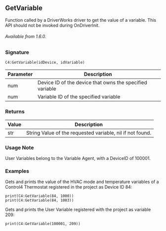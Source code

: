 ## GetVariable

Function called by a DriverWorks driver to get the value of a variable. This API should not be invoked during OnDriverInit.

###### Available from 1.6.0.


### Signature

`C4:GetVariable(idDevice, idVariable)`	


| Parameter | Description |
| --- | --- |
| num | Device ID of the device that owns the specified variable |
| num | Variable ID of the specified variable |


### Returns

| Value | Description |
| --- | --- |
| str |  String Value of the requested variable, nil if not found. |


### Usage Note

User Variables belong to the Variable Agent, with a DeviceID of 100001.


### Examples

Gets and prints the value of the HVAC mode and temperature variables of a Control4 Thermostat registered in the project as 
Device ID 84:

```
print(C4:GetVariable(84, 1000))
print(C4:GetVariable(84, 1003))
```



Gets and prints the User Variable registered with the project as variable 209:

```
print(C4:GetVariable(100001, 209))
```




